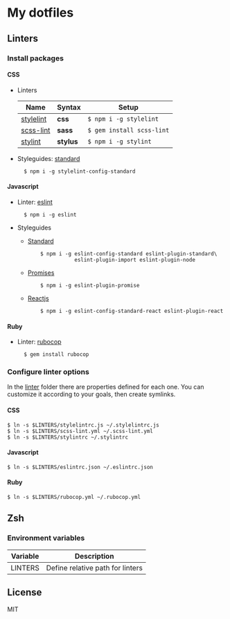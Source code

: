 My dotfiles
===========

Linters
-------

### Install packages

#### CSS ####

* Linters

    | Name                                              | Syntax     | Setup                     |
    |---------------------------------------------------|------------|---------------------------|
    | [stylelint](https://stylelint.io)                 | __css__    | `$ npm i -g stylelint   ` |
    | [scss-lint](https://github.com/brigade/scss-lint) | __sass__   | `$ gem install scss-lint` |
    | [stylint](https://github.com/SimenB/stylint)      | __stylus__ | `$ npm i -g stylint     ` |

* Styleguides: [standard](https://github.com/stylelint/stylelint-config-standard)

        $ npm i -g stylelint-config-standard

#### Javascript

* Linter: [eslint](http://eslint.org/)

        $ npm i -g eslint

* Styleguides

  * [Standard](https://standardjs.com)

            $ npm i -g eslint-config-standard eslint-plugin-standard\
                       eslint-plugin-import eslint-plugin-node

  * [Promises](https://github.com/xjamundx/eslint-plugin-promise)

            $ npm i -g eslint-plugin-promise

  * [Reactjs](https://github.com/yannickcr/eslint-plugin-react)

            $ npm i -g eslint-config-standard-react eslint-plugin-react

#### Ruby

* Linter: [rubocop](http://rubocop.readthedocs.io)

        $ gem install rubocop

### Configure linter options

In the [linter](./linters) folder there are properties defined for each one. You can customize it according to your goals, then create symlinks.

#### CSS

    $ ln -s $LINTERS/stylelintrc.js ~/.stylelintrc.js
    $ ln -s $LINTERS/scss-lint.yml ~/.scss-lint.yml
    $ ln -s $LINTERS/stylintrc ~/.stylintrc

#### Javascript

    $ ln -s $LINTERS/eslintrc.json ~/.eslintrc.json

#### Ruby

    $ ln -s $LINTERS/rubocop.yml ~/.rubocop.yml

Zsh
---

### Environment variables

  | Variable | Description                      |
  |----------|----------------------------------|
  | LINTERS  | Define relative path for linters |

License
-------

MIT
